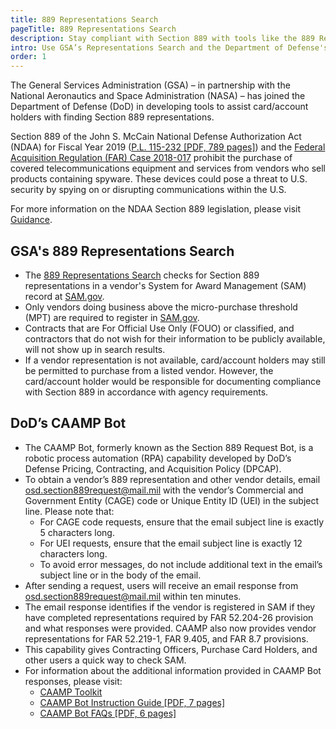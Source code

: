 ```yaml
---
title: 889 Representations Search
pageTitle: 889 Representations Search
description: Stay compliant with Section 889 with tools like the 889 Representations Search and the Department of Defense's Contracting Assistant for Awards and Micro-Purchases (CAAMP) Bot.
intro: Use GSA’s Representations Search and the Department of Defense's Contracting Assistant for Awards and Micro-Purchases (CAAMP) Bot to check Section 889 representations. 
order: 1
---
```


The General Services Administration (GSA) – in partnership with the National Aeronautics and Space Administration (NASA) – has joined the Department of Defense (DoD) in developing tools to assist card/account holders with finding Section 889 representations.

Section 889 of the John S. McCain National Defense Authorization Act (NDAA) for Fiscal Year 2019 ([P.L. 115-232 [PDF, 789 pages]](https://www.congress.gov/115/plaws/publ232/PLAW-115publ232.pdf)) and the [Federal Acquisition Regulation (FAR) Case 2018-017](https://www.federalregister.gov/documents/2019/08/13/2019-17201/federal-acquisition-regulation-prohibition-on-contracting-for-certain-telecommunications-and-video) prohibit the purchase of covered telecommunications equipment and services from vendors who sell products containing spyware. These devices could pose a threat to U.S. security by spying on or disrupting communications within the U.S.

For more information on the NDAA Section 889 legislation, please visit [Guidance](/guidance-and-audits/guidance/).

## GSA's 889 Representations Search


- The [889 Representations Search](https://889.smartpay.gsa.gov/) checks for Section 889 representations in a vendor's System for Award Management (SAM) record at [SAM.gov](http://www.sam.gov). 
- Only vendors doing business above the micro-purchase threshold (MPT) are required to register in [SAM.gov](http://www.SAM.gov).
- Contracts that are For Official Use Only (FOUO) or classified, and contractors that do not wish for their information to be publicly available, will not show up in search results. 
- If a vendor representation is not available, card/account holders may still be permitted to purchase from a listed vendor. However, the card/account holder would be responsible for documenting compliance with Section 889 in accordance with agency requirements.

## DoD’s CAAMP Bot 


- The CAAMP Bot, formerly known as the Section 889 Request Bot, is a robotic process automation (RPA) capability developed by DoD’s Defense Pricing, Contracting, and Acquisition Policy (DPCAP).
- To obtain a vendor’s 889 representation and other vendor details, email [osd.section889request@mail.mil](mailto:osd.section889request@mail.mil) with the vendor’s Commercial and Government Entity (CAGE) code or Unique Entity ID (UEI) in the subject line. Please note that:
    * For CAGE code requests, ensure that the email subject line is exactly 5 characters long. 
    * For UEI requests, ensure that the email subject line is exactly 12 characters long.
    * To avoid error messages, do not include additional text in the email’s subject line or in the body of the email.
- After sending a request, users will receive an email response from [osd.section889request@mail.mil](mailto:osd.section889request@mail.mil) within ten minutes.
- The email response identifies if the vendor is registered in SAM if they have completed representations required by FAR 52.204-26 provision and what responses were provided. CAAMP also now provides vendor representations for FAR 52.219-1, FAR 9.405, and FAR 8.7 provisions.
- This capability gives Contracting Officers, Purchase Card Holders, and other users a quick way to check SAM.
- For information about the additional information provided in CAAMP Bot responses, please visit:
   * [CAAMP Toolkit](https://dodprocurementtoolbox.com/site-pages/contracting-assistant-for-awards-and-micro-purchases-caamp)
   * [CAAMP Bot Instruction Guide [PDF, 7 pages]](https://dodprocurementtoolbox.com/uploads/CAAMP_Implementation_Guide_OCT_2024_v2_dafbe69e5f.docx)
   * [CAAMP Bot FAQs [PDF, 6 pages]](https://dodprocurementtoolbox.com/uploads/CAAMP_FAQ_OCT_2024_v1_77a43937c3.docx)



